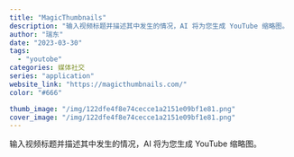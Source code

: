 ```yaml
---
title: "MagicThumbnails"
description: "输入视频标题并描述其中发生的情况，AI 将为您生成 YouTube 缩略图。 "
author: "瑞东"
date: "2023-03-30"
tags:
  - "youtobe"
categories: 媒体社交
series: "application"
website_link: "https://magicthumbnails.com/"
color: "#666"

thumb_image: "/img/122dfe4f8e74cecce1a2151e09bf1e81.png"
cover_image: "/img/122dfe4f8e74cecce1a2151e09bf1e81.png"
---
```


输入视频标题并描述其中发生的情况，AI 将为您生成 YouTube 缩略图。 